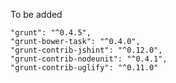 To be added


    "grunt": "^0.4.5",
    "grunt-bower-task": "^0.4.0",
    "grunt-contrib-jshint": "^0.12.0",
    "grunt-contrib-nodeunit": "^0.4.1",
    "grunt-contrib-uglify": "^0.11.0"

